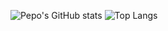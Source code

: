 <!--
**3phase/3phase** is a ✨ _special_ ✨ repository because its `README.md` (this file) appears on your GitHub profile.

Here are some ideas to get you started:

- 🔭 I’m currently working on ...
- 🌱 I’m currently learning ...
- 👯 I’m looking to collaborate on ...
- 🤔 I’m looking for help with ...
- 💬 Ask me about ...
- 📫 How to reach me: ...
- 😄 Pronouns: ...
- ⚡ Fun fact: ...
-->
![Pepo's GitHub stats](https://github-readme-stats.vercel.app/api?username=3phase&show_icons=true&&count_private=true)
![Top Langs](https://github-readme-stats.vercel.app/api/top-langs/?username=3phase&layout=compact)
